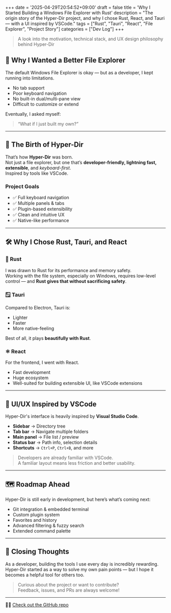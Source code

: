 +++
date = '2025-04-29T20:54:52+09:00'
draft = false
title = 'Why I Started Building a Windows File Explorer with Rust'
description = "The origin story of the Hyper-Dir project, and why I chose Rust, React, and Tauri — with a UI inspired by VSCode."
tags = ["Rust", "Tauri", "React", "File Explorer", "Project Story"]
categories = ["Dev Log"] 
+++

> A look into the motivation, technical stack, and UX design philosophy behind Hyper-Dir

## 🧩 Why I Wanted a Better File Explorer

The default Windows File Explorer is okay — but as a developer, I kept running into limitations.

- No tab support
- Poor keyboard navigation
- No built-in dual/multi-pane view
- Difficult to customize or extend

Eventually, I asked myself:

> “What if I just built my own?”

---

## 🚀 The Birth of Hyper-Dir

That’s how **Hyper-Dir** was born.  
Not just a file explorer, but one that’s **developer-friendly, lightning fast, extensible**, and _keyboard-first_.  
Inspired by tools like VSCode.

### Project Goals

- ✅ Full keyboard navigation
- ✅ Multiple panels & tabs
- ✅ Plugin-based extensibility
- ✅ Clean and intuitive UX
- ✅ Native-like performance

---

## 🛠 Why I Chose Rust, Tauri, and React

### 🦀 Rust

I was drawn to Rust for its performance and memory safety.  
Working with the file system, especially on Windows, requires low-level control — and **Rust gives that without sacrificing safety**.

### 🪟 Tauri

Compared to Electron, Tauri is:

- Lighter
- Faster
- More native-feeling

Best of all, it plays **beautifully with Rust**.

### ⚛️ React

For the frontend, I went with React.

- Fast development
- Huge ecosystem
- Well-suited for building extensible UI, like VSCode extensions

---

## 🧠 UI/UX Inspired by VSCode

Hyper-Dir's interface is heavily inspired by **Visual Studio Code**.

- **Sidebar** → Directory tree
- **Tab bar** → Navigate multiple folders
- **Main panel** → File list / preview
- **Status bar** → Path info, selection details
- **Shortcuts** → `Ctrl+P`, `Ctrl+B`, and more

> Developers are already familiar with VSCode.  
> A familiar layout means less friction and better usability.

---

## 🗺 Roadmap Ahead

Hyper-Dir is still early in development, but here’s what’s coming next:

- Git integration & embedded terminal
- Custom plugin system
- Favorites and history
- Advanced filtering & fuzzy search
- Extended command palette

---

## 💬 Closing Thoughts

As a developer, building the tools I use every day is incredibly rewarding.  
Hyper-Dir started as a way to solve my own pain points — but I hope it becomes a helpful tool for others too.

> Curious about the project or want to contribute?  
> Feedback, issues, and PRs are always welcome!

---

🧑‍💻 [Check out the GitHub repo](https://github.com/seobaeksol/hyper-dir)
